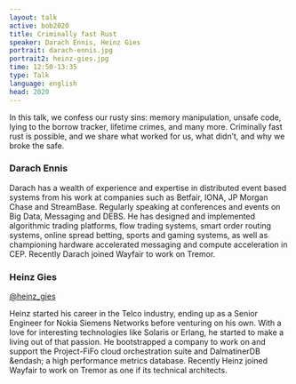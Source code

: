 ```yaml
---
layout: talk
active: bob2020
title: Criminally fast Rust
speaker: Darach Ennis, Heinz Gies
portrait: darach-ennis.jpg
portrait2: heinz-gies.jpg
time: 12:50-13:35
type: Talk
language: english
head: 2020
---
```


In this talk, we confess our rusty sins: memory manipulation, unsafe
code, lying to the borrow tracker, lifetime crimes, and many
more. Criminally fast rust is possible, and we share what worked for
us, what didn’t, and why we broke the safe.

### Darach Ennis

Darach has a wealth of experience and expertise in distributed event
based systems from his work at companies such as Betfair, IONA, JP
Morgan Chase and StreamBase. Regularly speaking at conferences and
events on Big Data, Messaging and DEBS. He has designed and
implemented algorithmic trading platforms, flow trading systems, smart
order routing systems, online spread betting, sports and gaming
systems, as well as championing hardware accelerated messaging and
compute acceleration in CEP.  Recently Darach joined Wayfair to work
on Tremor.

### Heinz Gies

[@heinz_gies](http://twitter.com/heinz_gies)

Heinz started his career in the Telco industry, ending up as a Senior
Engineer for Nokia Siemens Networks before venturing on his own. With
a love for interesting technologies like Solaris or Erlang, he started
to make a living out of that passion. He bootstrapped a company to
work on and support the Project-FiFo cloud orchestration suite and
DalmatinerDB &endash; a high performance metrics database. Recently Heinz
joined Wayfair to work on Tremor as one if its technical architects.